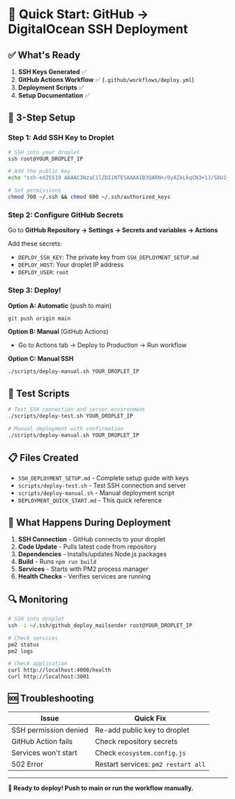 # 🚀 Quick Start: GitHub → DigitalOcean SSH Deployment

## ✅ What's Ready

1. **SSH Keys Generated** ✅
2. **GitHub Actions Workflow** ✅ (`.github/workflows/deploy.yml`)
3. **Deployment Scripts** ✅
4. **Setup Documentation** ✅

## 🚀 3-Step Setup

### Step 1: Add SSH Key to Droplet

```bash
# SSH into your droplet
ssh root@YOUR_DROPLET_IP

# Add the public key
echo "ssh-ed25519 AAAAC3NzaC1lZDI1NTE5AAAAIB3QARN+/0yAIkLkqCN3+1J/SbU1+Sjz7EYYprEmgybh github-deploy-mailsender" >> ~/.ssh/authorized_keys

# Set permissions
chmod 700 ~/.ssh && chmod 600 ~/.ssh/authorized_keys
```

### Step 2: Configure GitHub Secrets

Go to **GitHub Repository → Settings → Secrets and variables → Actions**

Add these secrets:
- `DEPLOY_SSH_KEY`: The private key from `SSH_DEPLOYMENT_SETUP.md`
- `DEPLOY_HOST`: Your droplet IP address
- `DEPLOY_USER`: `root`

### Step 3: Deploy!

**Option A: Automatic** (push to main)
```bash
git push origin main
```

**Option B: Manual** (GitHub Actions)
- Go to Actions tab → Deploy to Production → Run workflow

**Option C: Manual SSH**
```bash
./scripts/deploy-manual.sh YOUR_DROPLET_IP
```

## 🔧 Test Scripts

```bash
# Test SSH connection and server environment
./scripts/deploy-test.sh YOUR_DROPLET_IP

# Manual deployment with confirmation
./scripts/deploy-manual.sh YOUR_DROPLET_IP
```

## 📋 Files Created

- `SSH_DEPLOYMENT_SETUP.md` - Complete setup guide with keys
- `scripts/deploy-test.sh` - Test SSH connection and server
- `scripts/deploy-manual.sh` - Manual deployment script
- `DEPLOYMENT_QUICK_START.md` - This quick reference

## 🎯 What Happens During Deployment

1. **SSH Connection** - GitHub connects to your droplet
2. **Code Update** - Pulls latest code from repository
3. **Dependencies** - Installs/updates Node.js packages
4. **Build** - Runs `npm run build`
5. **Services** - Starts with PM2 process manager
6. **Health Checks** - Verifies services are running

## 🔍 Monitoring

```bash
# SSH into droplet
ssh -i ~/.ssh/github_deploy_mailsender root@YOUR_DROPLET_IP

# Check services
pm2 status
pm2 logs

# Check application
curl http://localhost:4000/health
curl http://localhost:3001
```

## 🆘 Troubleshooting

| Issue | Quick Fix |
|-------|-----------|
| SSH permission denied | Re-add public key to droplet |
| GitHub Action fails | Check repository secrets |
| Services won't start | Check `ecosystem.config.js` |
| 502 Error | Restart services: `pm2 restart all` |

---

**🚀 Ready to deploy! Push to main or run the workflow manually.**
